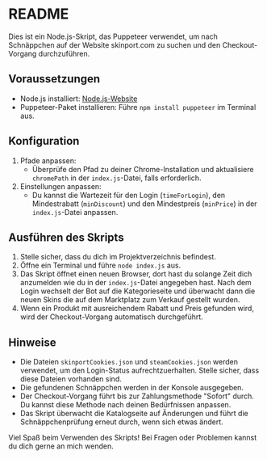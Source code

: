 # README

Dies ist ein Node.js-Skript, das Puppeteer verwendet, um nach Schnäppchen auf der Website skinport.com zu suchen und den Checkout-Vorgang durchzuführen.

## Voraussetzungen

- Node.js installiert: [Node.js-Website](https://nodejs.org/)
- Puppeteer-Paket installieren: Führe `npm install puppeteer` im Terminal aus.

## Konfiguration

1. Pfade anpassen:
   - Überprüfe den Pfad zu deiner Chrome-Installation und aktualisiere `chromePath` in der `index.js`-Datei, falls erforderlich.
2. Einstellungen anpassen:
   - Du kannst die Wartezeit für den Login (`timeForLogin`), den Mindestrabatt (`minDiscount`) und den Mindestpreis (`minPrice`) in der `index.js`-Datei anpassen.

## Ausführen des Skripts

1. Stelle sicher, dass du dich im Projektverzeichnis befindest.
2. Öffne ein Terminal und führe `node index.js` aus.
3. Das Skript öffnet einen neuen Browser, dort hast du solange Zeit dich anzumelden wie du in der `index.js`-Datei angegeben hast. Nach dem Login wechselt der Bot auf die Kategorieseite und überwacht dann die neuen Skins die auf dem Marktplatz zum Verkauf gestellt wurden.
4. Wenn ein Produkt mit ausreichendem Rabatt und Preis gefunden wird, wird der Checkout-Vorgang automatisch durchgeführt.


## Hinweise

- Die Dateien `skinportCookies.json` und `steamCookies.json` werden verwendet, um den Login-Status aufrechtzuerhalten. Stelle sicher, dass diese Dateien vorhanden sind.
- Die gefundenen Schnäppchen werden in der Konsole ausgegeben.
- Der Checkout-Vorgang führt bis zur Zahlungsmethode "Sofort" durch. Du kannst diese Methode nach deinen Bedürfnissen anpassen.
- Das Skript überwacht die Katalogseite auf Änderungen und führt die Schnäppchenprüfung erneut durch, wenn sich etwas ändert.

Viel Spaß beim Verwenden des Skripts! Bei Fragen oder Problemen kannst du dich gerne an mich wenden.

